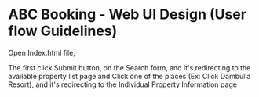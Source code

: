 # ABC Booking - Web UI Design (User flow Guidelines)

Open Index.html file,

The first click Submit button, on the Search form, and it's redirecting to the available property list page and Click one of the places (Ex: Click Dambulla Resort), and it's redirecting to the Individual Property Information page
